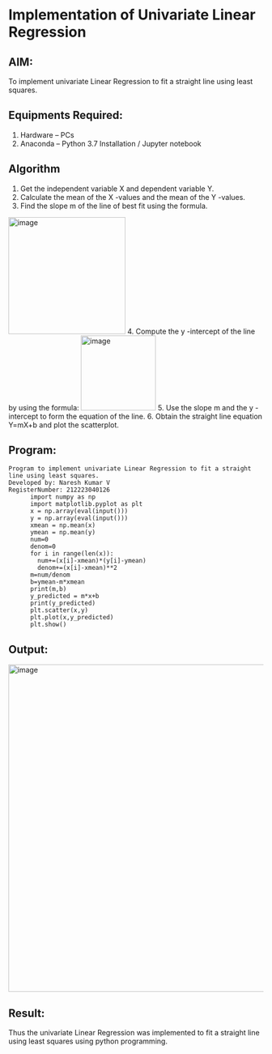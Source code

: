 # Implementation of Univariate Linear Regression
## AIM:
To implement univariate Linear Regression to fit a straight line using least squares.

## Equipments Required:
1. Hardware – PCs
2. Anaconda – Python 3.7 Installation / Jupyter notebook

## Algorithm
1. Get the independent variable X and dependent variable Y.
2. Calculate the mean of the X -values and the mean of the Y -values.
3. Find the slope m of the line of best fit using the formula. 
<img width="231" alt="image" src="https://user-images.githubusercontent.com/93026020/192078527-b3b5ee3e-992f-46c4-865b-3b7ce4ac54ad.png">
4. Compute the y -intercept of the line by using the formula:
<img width="148" alt="image" src="https://user-images.githubusercontent.com/93026020/192078545-79d70b90-7e9d-4b85-9f8b-9d7548a4c5a4.png">
5. Use the slope m and the y -intercept to form the equation of the line.
6. Obtain the straight line equation Y=mX+b and plot the scatterplot.

## Program:
```
Program to implement univariate Linear Regression to fit a straight line using least squares.
Developed by: Naresh Kumar V
RegisterNumber: 212223040126
      import numpy as np
      import matplotlib.pyplot as plt
      x = np.array(eval(input()))
      y = np.array(eval(input()))
      xmean = np.mean(x)
      ymean = np.mean(y)
      num=0
      denom=0
      for i in range(len(x)):
        num+=(x[i]-xmean)*(y[i]-ymean)
        denom+=(x[i]-xmean)**2
      m=num/denom
      b=ymean-m*xmean
      print(m,b)
      y_predicted = m*x+b
      print(y_predicted)
      plt.scatter(x,y)
      plt.plot(x,y_predicted)
      plt.show()

```


## Output:
<img width="750" height="647" alt="image" src="https://github.com/user-attachments/assets/401ed507-62b7-4b62-a8ec-cac25656656e" />



## Result:
Thus the univariate Linear Regression was implemented to fit a straight line using least squares using python programming.
